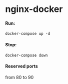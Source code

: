 # nginx-docker
#### Run:
```
docker-compose up -d
```
#### Stop:
```
docker-compose down
```

#### Reserved ports
from 80 to 90